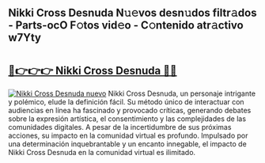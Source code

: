 ## Nikki Cross Desnuda N𝚞𝚎vos desn𝚞dos filtr𝚊dos - Parts-ocO F𝚘tos vid𝚎o - C𝚘ntenido atr𝚊ctivo w7Yty

# <h2><a href="http://mb7mip.tromn.icu/?c=Nikki+Cross+Desnuda">🔗👉👉👉 Nikki Cross Desnuda 🔗🔗</a></h2>

[![Nikki Cross Desnuda nuevo](https://i.imgur.com/pEAQMta.gif)](http://mb7mip.tromn.icu/?c=Nikki+Cross+Desnuda)
Nikki Cross Desnuda, un personaje intrigante y polémico, elude la definición fácil. Su método único de interactuar con audiencias en línea ha fascinado y provocado críticas, generando debates sobre la expresión artística, el consentimiento y las complejidades de las comunidades digitales. A pesar de la incertidumbre de sus próximas acciones, su impacto en la comunidad virtual es profundo. Impulsado por una determinación inquebrantable y un encanto innegable, el impacto de Nikki Cross Desnuda en la comunidad virtual es ilimitado.

